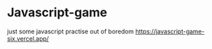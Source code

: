 # Javascript-game 
just some javascript practise out of boredom
https://javascript-game-six.vercel.app/ 
